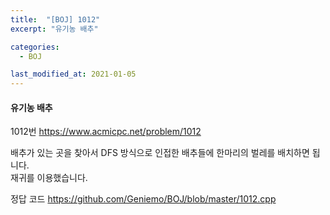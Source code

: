 ```yaml
---
title:  "[BOJ] 1012"
excerpt: "유기농 배추"

categories:
  - BOJ

last_modified_at: 2021-01-05
---
```


#### 유기농 배추

1012번 <https://www.acmicpc.net/problem/1012>

배추가 있는 곳을 찾아서 DFS 방식으로 인접한 배추들에 한마리의 벌레를 배치하면 됩니다.<br>
재귀를 이용했습니다.

정답 코드 <https://github.com/Geniemo/BOJ/blob/master/1012.cpp>